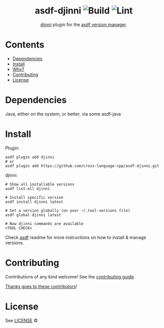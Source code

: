 <div align="center">

# asdf-djinni ![Build](https://github.com/cross-language-cpp/asdf-djinni/workflows/Build/badge.svg) ![Lint](https://github.com/cross-language-cpp/asdf-djinni/workflows/Lint/badge.svg)

[djinni](<TOOL HOMEPAGE>) plugin for the [asdf version manager](https://asdf-vm.com).

</div>

# Contents

- [Dependencies](#dependencies)
- [Install](#install)
- [Why?](#why)
- [Contributing](#contributing)
- [License](#license)

# Dependencies

Java, either on the system, or better, via some asdf-java

# Install

Plugin:

```shell
asdf plugin add djinni
# or
asdf plugin add https://github.com/cross-language-cpp/asdf-djinni.git
```

djinni:

```shell
# Show all installable versions
asdf list-all djinni

# Install specific version
asdf install djinni latest

# Set a version globally (on your ~/.tool-versions file)
asdf global djinni latest

# Now djinni commands are available
<TOOL CHECK>
```

Check [asdf](https://github.com/asdf-vm/asdf) readme for more instructions on how to
install & manage versions.

# Contributing

Contributions of any kind welcome! See the [contributing guide](contributing.md).

[Thanks goes to these contributors](https://github.com/cross-language-cpp/asdf-djinni/graphs/contributors)!

# License

See [LICENSE](LICENSE) © [<YOUR NAME>](https://github.com/cross-language-cpp/)
